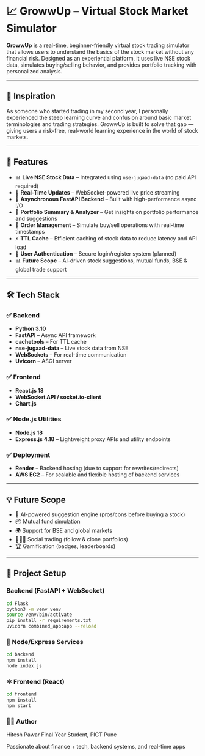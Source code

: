 # 📈 GrowwUp – Virtual Stock Market Simulator

**GrowwUp** is a real-time, beginner-friendly virtual stock trading simulator that allows users to understand the basics of the stock market without any financial risk. Designed as an experiential platform, it uses live NSE stock data, simulates buying/selling behavior, and provides portfolio tracking with personalized analysis.

---

## 🚀 Inspiration

As someone who started trading in my second year, I personally experienced the steep learning curve and confusion around basic market terminologies and trading strategies. GrowwUp is built to solve that gap — giving users a risk-free, real-world learning experience in the world of stock markets.

---

## 🎯 Features

- 📊 **Live NSE Stock Data** – Integrated using `nse-jugaad-data` (no paid API required)
- 🔁 **Real-Time Updates** – WebSocket-powered live price streaming
- 🚀 **Asynchronous FastAPI Backend** – Built with high-performance async I/O
- 🧠 **Portfolio Summary & Analyzer** – Get insights on portfolio performance and suggestions
- 🔄 **Order Management** – Simulate buy/sell operations with real-time timestamps
- ⚡ **TTL Cache** – Efficient caching of stock data to reduce latency and API load
- 🔐 **User Authentication** – Secure login/register system (planned)
- 📊 **Future Scope** – AI-driven stock suggestions, mutual funds, BSE & global trade support

---

## 🛠 Tech Stack

### ✅ Backend
- **Python 3.10**
- **FastAPI** – Async API framework
- **cachetools** – For TTL cache
- **nse-jugaad-data** – Live stock data from NSE
- **WebSockets** – For real-time communication
- **Uvicorn** – ASGI server

### ✅ Frontend
- **React.js 18**
- **WebSocket API / socket.io-client**
- **Chart.js**

### ✅ Node.js Utilities
- **Node.js 18**
- **Express.js 4.18** – Lightweight proxy APIs and utility endpoints

### ✅ Deployment
- **Render** – Backend hosting (due to support for rewrites/redirects)
- **AWS EC2** – For scalable and flexible hosting of backend services

---

## 💡 Future Scope

- 🧠 AI-powered suggestion engine (pros/cons before buying a stock)
- 📦 Mutual fund simulation
- 🌍 Support for BSE and global markets
- 🧑‍🤝‍🧑 Social trading (follow & clone portfolios)
- 🏆 Gamification (badges, leaderboards)

---

## 📁 Project Setup

### Backend (FastAPI + WebSocket)
```bash
cd Flask
python3 -m venv venv
source venv/bin/activate
pip install -r requirements.txt
uvicorn combined_app:app --reload

```

### 🌲 Node/Express Services

```bash
cd backend
npm install
node index.js
```

### ⚛️ Frontend (React)

```bash
cd frontend
npm install
npm start
```
### 🙋‍♂️ Author
Hitesh Pawar
Final Year Student, PICT Pune

Passionate about finance + tech, backend systems, and real-time apps

